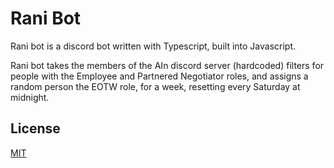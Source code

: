 
# Rani Bot

Rani bot is a discord bot written with Typescript, built into Javascript.

Rani bot takes the members of the AIn discord server (hardcoded) filters for people with the Employee and Partnered Negotiator roles, and assigns a random person the EOTW role, for a week, resetting every Saturday at midnight.






## License

[MIT](https://choosealicense.com/licenses/mit/)

